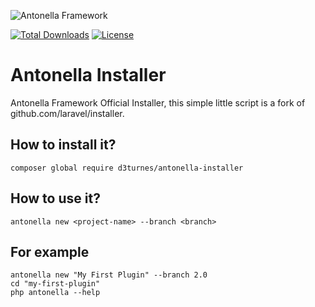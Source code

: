 ![Antonella Framework](https://antonellaframework.com/wp-content/uploads/2018/06/anonella-repositorio.png)

[![Total Downloads](https://poser.pugx.org/d3turnes/antonella-installer/downloads)](https://packagist.org/packages/d3turnes/antonella-installer/stats)
[![License](https://poser.pugx.org/d3turnes/antonella-installer/license)](https://packagist.org/packages/d3turnes/antonella-installer)

# Antonella Installer

Antonella Framework Official Installer, this simple little script is a fork of github.com/laravel/installer.


## How to install it?

```
composer global require d3turnes/antonella-installer
```

## How to use it?

```
antonella new <project-name> --branch <branch>
```

## For example

```
antonella new "My First Plugin" --branch 2.0
cd "my-first-plugin"
php antonella --help
```